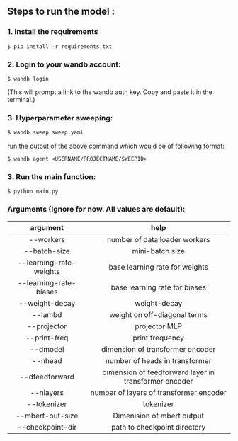 ## Steps to run the model : 

### 1. Install the requirements
```
$ pip install -r requirements.txt
```
### 2. Login to your wandb account: 
```
$ wandb login
```
(This will prompt a link to the wandb auth key. Copy and paste it in the terminal.) 

### 3. Hyperparameter sweeping: 
```bash
$ wandb sweep sweep.yaml
```
run the output of the above command which would be of following format: 
```
$ wandb agent <USERNAME/PROJECTNAME/SWEEPID>
```
### 3. Run the main function:
```
$ python main.py
```

### Arguments (Ignore for now. All values are default): 

| argument | help | 
|:--: | :--: |
|--workers | number of data loader workers |
|--batch-size | mini-batch size |
|--learning-rate-weights | base learning rate for weights | 
|--learning-rate-biases | base learning rate for biases |
|--weight-decay| weight-decay |
|--lambd| weight on off-diagonal terms |
|--projector| projector MLP | 
| --print-freq | print frequency |
| --dmodel | dimension of transformer encoder | 
| --nhead | number of heads in transformer | 
| --dfeedforward | dimension of feedforward layer in transformer encoder | 
| --nlayers | number of layers of transformer encoder |
| --tokenizer | tokenizer | 
|--mbert-out-size | Dimenision of mbert output | 
|--checkpoint-dir | path to checkpoint directory | 
